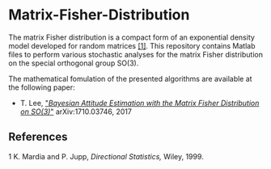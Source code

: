 # Matrix-Fisher-Distribution

The matrix Fisher distribution is a compact form of an exponential density model developed for random matrices [[1]](Mar). This repository contains Matlab files to perform various stochastic analyses for the matrix Fisher distribution on the special orthogonal group SO(3). 

The mathematical fomulation of the presented algorithms are available at the following paper:

- T. Lee, ["*Bayesian Attitude Estimation with the Matrix Fisher Distribution on SO(3)*"](https://arxiv.org/abs/1710.03746/) 	arXiv:1710.03746, 2017

## References
<a name="Mar">1</a>  K. Mardia and P. Jupp, *Directional Statistics,* Wiley, 1999.


